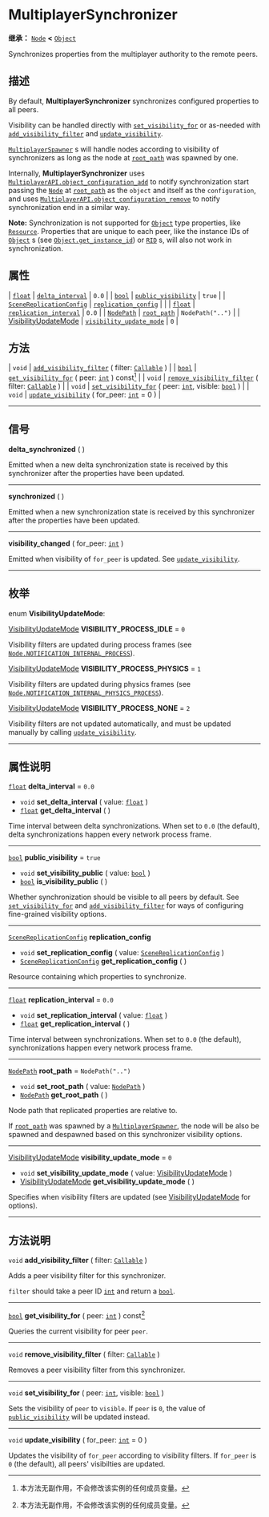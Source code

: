 <!-- ⚠ 请勿编辑本文件 ⚠ -->
<!-- 本文档使用脚本从 WeDot 引擎源码仓库生成。 -->
<!-- 生成脚本：https://github.com/WeDot-Engine/WeDot/tree/4.3/doc/tools/make_md.py； -->
<!-- 原文件：https://github.com/WeDot-Engine/WeDot/tree/4.3/modules/multiplayer/doc_classes/MultiplayerSynchronizer.xml。 -->

<div id="_class_multiplayersynchronizer"></div>

# MultiplayerSynchronizer

**继承：** [`Node`](class_node.md) **<** [`Object`](class_object.md)

Synchronizes properties from the multiplayer authority to the remote peers.

## 描述

By default, **MultiplayerSynchronizer** synchronizes configured properties to all peers.

Visibility can be handled directly with [`set_visibility_for`](#class_multiplayersynchronizer_method_set_visibility_for) or as-needed with [`add_visibility_filter`](#class_multiplayersynchronizer_method_add_visibility_filter) and [`update_visibility`](#class_multiplayersynchronizer_method_update_visibility).

 [`MultiplayerSpawner`](class_multiplayerspawner.md) s will handle nodes according to visibility of synchronizers as long as the node at [`root_path`](#class_multiplayersynchronizer_property_root_path) was spawned by one.

Internally, **MultiplayerSynchronizer** uses [`MultiplayerAPI.object_configuration_add`](#class_multiplayerapi_method_object_configuration_add) to notify synchronization start passing the [`Node`](class_node.md) at [`root_path`](#class_multiplayersynchronizer_property_root_path) as the `object` and itself as the `configuration`, and uses [`MultiplayerAPI.object_configuration_remove`](#class_multiplayerapi_method_object_configuration_remove) to notify synchronization end in a similar way.

 **Note:** Synchronization is not supported for [`Object`](class_object.md) type properties, like [`Resource`](class_resource.md). Properties that are unique to each peer, like the instance IDs of [`Object`](class_object.md) s (see [`Object.get_instance_id`](#class_object_method_get_instance_id)) or [`RID`](class_rid.md) s, will also not work in synchronization.

## 属性

| [`float`](class_float.md)                                                  | [`delta_interval`](#class_multiplayersynchronizer_property_delta_interval)                 | ``0.0``            |
| [`bool`](class_bool.md)                                                    | [`public_visibility`](#class_multiplayersynchronizer_property_public_visibility)           | ``true``           |
| [`SceneReplicationConfig`](class_scenereplicationconfig.md)                | [`replication_config`](#class_multiplayersynchronizer_property_replication_config)         |                    |
| [`float`](class_float.md)                                                  | [`replication_interval`](#class_multiplayersynchronizer_property_replication_interval)     | ``0.0``            |
| [`NodePath`](class_nodepath.md)                                            | [`root_path`](#class_multiplayersynchronizer_property_root_path)                           | ``NodePath("..")`` |
| [VisibilityUpdateMode](#enum_multiplayersynchronizer_visibilityupdatemode) | [`visibility_update_mode`](#class_multiplayersynchronizer_property_visibility_update_mode) | ``0``              |

## 方法

| `void`                  | [`add_visibility_filter`](#class_multiplayersynchronizer_method_add_visibility_filter) ( filter: [`Callable`](class_callable.md) )                 |
| [`bool`](class_bool.md) | [`get_visibility_for`](#class_multiplayersynchronizer_method_get_visibility_for) ( peer: [`int`](class_int.md) ) const[^const]                     |
| `void`                  | [`remove_visibility_filter`](#class_multiplayersynchronizer_method_remove_visibility_filter) ( filter: [`Callable`](class_callable.md) )           |
| `void`                  | [`set_visibility_for`](#class_multiplayersynchronizer_method_set_visibility_for) ( peer: [`int`](class_int.md), visible: [`bool`](class_bool.md) ) |
| `void`                  | [`update_visibility`](#class_multiplayersynchronizer_method_update_visibility) ( for_peer: [`int`](class_int.md) = 0 )                             |

<!-- rst-class:: classref-section-separator -->

---

## 信号

<div id="_class_class_multiplayersynchronizer_signal_delta_synchronized"></div>

**delta_synchronized** ( ) <div id="class_multiplayersynchronizer_signal_delta_synchronized"></div>

Emitted when a new delta synchronization state is received by this synchronizer after the properties have been updated.

<!-- rst-class:: classref-item-separator -->

---

<div id="_class_class_multiplayersynchronizer_signal_synchronized"></div>

**synchronized** ( ) <div id="class_multiplayersynchronizer_signal_synchronized"></div>

Emitted when a new synchronization state is received by this synchronizer after the properties have been updated.

<!-- rst-class:: classref-item-separator -->

---

<div id="_class_class_multiplayersynchronizer_signal_visibility_changed"></div>

**visibility_changed** ( for_peer: [`int`](class_int.md) ) <div id="class_multiplayersynchronizer_signal_visibility_changed"></div>

Emitted when visibility of `for_peer` is updated. See [`update_visibility`](#class_multiplayersynchronizer_method_update_visibility).

<!-- rst-class:: classref-section-separator -->

---

## 枚举

<div id="_class_enum_multiplayersynchronizer_visibilityupdatemode"></div>

enum **VisibilityUpdateMode**: <div id="enum_multiplayersynchronizer_visibilityupdatemode"></div>

<div id="_class_multiplayersynchronizer_constant_visibility_process_idle"></div>

[VisibilityUpdateMode](#enum_multiplayersynchronizer_visibilityupdatemode) **VISIBILITY_PROCESS_IDLE** = ``0``

Visibility filters are updated during process frames (see [`Node.NOTIFICATION_INTERNAL_PROCESS`](#class_node_constant_notification_internal_process)).

<div id="_class_multiplayersynchronizer_constant_visibility_process_physics"></div>

[VisibilityUpdateMode](#enum_multiplayersynchronizer_visibilityupdatemode) **VISIBILITY_PROCESS_PHYSICS** = ``1``

Visibility filters are updated during physics frames (see [`Node.NOTIFICATION_INTERNAL_PHYSICS_PROCESS`](#class_node_constant_notification_internal_physics_process)).

<div id="_class_multiplayersynchronizer_constant_visibility_process_none"></div>

[VisibilityUpdateMode](#enum_multiplayersynchronizer_visibilityupdatemode) **VISIBILITY_PROCESS_NONE** = ``2``

Visibility filters are not updated automatically, and must be updated manually by calling [`update_visibility`](#class_multiplayersynchronizer_method_update_visibility).

<!-- rst-class:: classref-section-separator -->

---

## 属性说明

<div id="_class_multiplayersynchronizer_property_delta_interval"></div>

[`float`](class_float.md) **delta_interval** = ``0.0`` <div id="class_multiplayersynchronizer_property_delta_interval"></div>

- `void` **set_delta_interval** ( value: [`float`](class_float.md) )
- [`float`](class_float.md) **get_delta_interval** ( )

Time interval between delta synchronizations. When set to `0.0` (the default), delta synchronizations happen every network process frame.

<!-- rst-class:: classref-item-separator -->

---

<div id="_class_multiplayersynchronizer_property_public_visibility"></div>

[`bool`](class_bool.md) **public_visibility** = ``true`` <div id="class_multiplayersynchronizer_property_public_visibility"></div>

- `void` **set_visibility_public** ( value: [`bool`](class_bool.md) )
- [`bool`](class_bool.md) **is_visibility_public** ( )

Whether synchronization should be visible to all peers by default. See [`set_visibility_for`](#class_multiplayersynchronizer_method_set_visibility_for) and [`add_visibility_filter`](#class_multiplayersynchronizer_method_add_visibility_filter) for ways of configuring fine-grained visibility options.

<!-- rst-class:: classref-item-separator -->

---

<div id="_class_multiplayersynchronizer_property_replication_config"></div>

[`SceneReplicationConfig`](class_scenereplicationconfig.md) **replication_config** <div id="class_multiplayersynchronizer_property_replication_config"></div>

- `void` **set_replication_config** ( value: [`SceneReplicationConfig`](class_scenereplicationconfig.md) )
- [`SceneReplicationConfig`](class_scenereplicationconfig.md) **get_replication_config** ( )

Resource containing which properties to synchronize.

<!-- rst-class:: classref-item-separator -->

---

<div id="_class_multiplayersynchronizer_property_replication_interval"></div>

[`float`](class_float.md) **replication_interval** = ``0.0`` <div id="class_multiplayersynchronizer_property_replication_interval"></div>

- `void` **set_replication_interval** ( value: [`float`](class_float.md) )
- [`float`](class_float.md) **get_replication_interval** ( )

Time interval between synchronizations. When set to `0.0` (the default), synchronizations happen every network process frame.

<!-- rst-class:: classref-item-separator -->

---

<div id="_class_multiplayersynchronizer_property_root_path"></div>

[`NodePath`](class_nodepath.md) **root_path** = ``NodePath("..")`` <div id="class_multiplayersynchronizer_property_root_path"></div>

- `void` **set_root_path** ( value: [`NodePath`](class_nodepath.md) )
- [`NodePath`](class_nodepath.md) **get_root_path** ( )

Node path that replicated properties are relative to.

If [`root_path`](#class_multiplayersynchronizer_property_root_path) was spawned by a [`MultiplayerSpawner`](class_multiplayerspawner.md), the node will be also be spawned and despawned based on this synchronizer visibility options.

<!-- rst-class:: classref-item-separator -->

---

<div id="_class_multiplayersynchronizer_property_visibility_update_mode"></div>

[VisibilityUpdateMode](#enum_multiplayersynchronizer_visibilityupdatemode) **visibility_update_mode** = ``0`` <div id="class_multiplayersynchronizer_property_visibility_update_mode"></div>

- `void` **set_visibility_update_mode** ( value: [VisibilityUpdateMode](#enum_multiplayersynchronizer_visibilityupdatemode) )
- [VisibilityUpdateMode](#enum_multiplayersynchronizer_visibilityupdatemode) **get_visibility_update_mode** ( )

Specifies when visibility filters are updated (see [VisibilityUpdateMode](#enum_multiplayersynchronizer_visibilityupdatemode) for options).

<!-- rst-class:: classref-section-separator -->

---

## 方法说明

<div id="_class_multiplayersynchronizer_method_add_visibility_filter"></div>

`void` **add_visibility_filter** ( filter: [`Callable`](class_callable.md) )<div id="class_multiplayersynchronizer_method_add_visibility_filter"></div>

Adds a peer visibility filter for this synchronizer.

 `filter` should take a peer ID [`int`](class_int.md) and return a [`bool`](class_bool.md).

<!-- rst-class:: classref-item-separator -->

---

<div id="_class_multiplayersynchronizer_method_get_visibility_for"></div>

[`bool`](class_bool.md) **get_visibility_for** ( peer: [`int`](class_int.md) ) const[^const]<div id="class_multiplayersynchronizer_method_get_visibility_for"></div>

Queries the current visibility for peer `peer`.

<!-- rst-class:: classref-item-separator -->

---

<div id="_class_multiplayersynchronizer_method_remove_visibility_filter"></div>

`void` **remove_visibility_filter** ( filter: [`Callable`](class_callable.md) )<div id="class_multiplayersynchronizer_method_remove_visibility_filter"></div>

Removes a peer visibility filter from this synchronizer.

<!-- rst-class:: classref-item-separator -->

---

<div id="_class_multiplayersynchronizer_method_set_visibility_for"></div>

`void` **set_visibility_for** ( peer: [`int`](class_int.md), visible: [`bool`](class_bool.md) )<div id="class_multiplayersynchronizer_method_set_visibility_for"></div>

Sets the visibility of `peer` to `visible`. If `peer` is `0`, the value of [`public_visibility`](#class_multiplayersynchronizer_property_public_visibility) will be updated instead.

<!-- rst-class:: classref-item-separator -->

---

<div id="_class_multiplayersynchronizer_method_update_visibility"></div>

`void` **update_visibility** ( for_peer: [`int`](class_int.md) = 0 )<div id="class_multiplayersynchronizer_method_update_visibility"></div>

Updates the visibility of `for_peer` according to visibility filters. If `for_peer` is `0` (the default), all peers' visibilties are updated.

[^virtual]: 本方法通常需要用户覆盖才能生效。
[^const]: 本方法无副作用，不会修改该实例的任何成员变量。
[^vararg]: 本方法除了能接受在此处描述的参数外，还能够继续接受任意数量的参数。
[^constructor]: 本方法用于构造某个类型。
[^static]: 调用本方法无需实例，可直接使用类名进行调用。
[^operator]: 本方法描述的是使用本类型作为左操作数的有效运算符。
[^bitfield]: 这个值是由下列位标志构成位掩码的整数。
[^void]: 无返回值。

